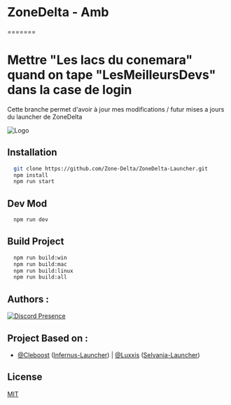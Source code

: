 
# ZoneDelta - Amb
=======
# Mettre "Les lacs du conemara" quand on tape "LesMeilleursDevs" dans la case de login
Cette branche permet d'avoir à jour mes modifications / futur mises a jours du launcher de ZoneDelta

![Logo](https://cdn.discordapp.com/attachments/872149737858564106/1024401412580446268/zonedelta_installer.png)


## Installation



```bash
  git clone https://github.com/Zone-Delta/ZoneDelta-Launcher.git
  npm install
  npm run start
```
    
## Dev Mod

```bash
  npm run dev
```

## Build Project

```bash
  npm run build:win
  npm run build:mac
  npm run build:linux
  npm run build:all
```


## Authors :
[![Discord Presence](https://lanyard.cnrad.dev/api/420677579645779978?hideDiscrim=true)](https://discord.com/users/420677579645779978)

## Project Based on :
- [@Cleboost](https://github.com/Cleboost) ([Infernus-Launcher](https://github.com/Cleboost/Infernus-Launcher)) | [@Luxxis](https://www.github.com/luxxis) ([Selvania-Launcher](https://github.com/luuxis/Selvania-Launcher))
## License

[MIT](https://choosealicense.com/licenses/mit/)

